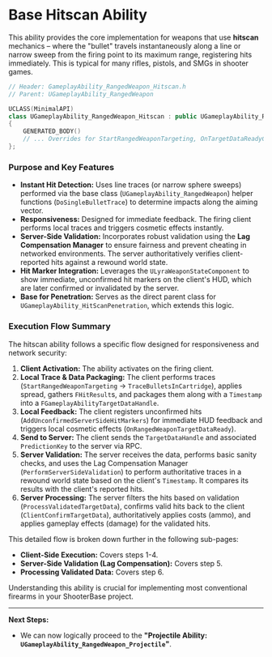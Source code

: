 # Base Hitscan Ability

This ability provides the core implementation for weapons that use **hitscan** mechanics – where the "bullet" travels instantaneously along a line or narrow sweep from the firing point to its maximum range, registering hits immediately. This is typical for many rifles, pistols, and SMGs in shooter games.

```cpp
// Header: GameplayAbility_RangedWeapon_Hitscan.h
// Parent: UGameplayAbility_RangedWeapon

UCLASS(MinimalAPI)
class UGameplayAbility_RangedWeapon_Hitscan : public UGameplayAbility_RangedWeapon
{
    GENERATED_BODY()
    // ... Overrides for StartRangedWeaponTargeting, OnTargetDataReadyCallback, etc. ...
};
```

### Purpose and Key Features

* **Instant Hit Detection:** Uses line traces (or narrow sphere sweeps) performed via the base class (`UGameplayAbility_RangedWeapon`) helper functions (`DoSingleBulletTrace`) to determine impacts along the aiming vector.
* **Responsiveness:** Designed for immediate feedback. The firing client performs local traces and triggers cosmetic effects instantly.
* **Server-Side Validation:** Incorporates robust validation using the **Lag Compensation Manager** to ensure fairness and prevent cheating in networked environments. The server authoritatively verifies client-reported hits against a rewound world state.
* **Hit Marker Integration:** Leverages the `ULyraWeaponStateComponent` to show immediate, unconfirmed hit markers on the client's HUD, which are later confirmed or invalidated by the server.
* **Base for Penetration:** Serves as the direct parent class for `UGameplayAbility_HitScanPenetration`, which extends this logic.

### Execution Flow Summary

The hitscan ability follows a specific flow designed for responsiveness and network security:

1. **Client Activation:** The ability activates on the firing client.
2. **Local Trace & Data Packaging:** The client performs traces (`StartRangedWeaponTargeting` -> `TraceBulletsInCartridge`), applies spread, gathers `FHitResult`s, and packages them along with a `Timestamp` into a `FGameplayAbilityTargetDataHandle`.
3. **Local Feedback:** The client registers unconfirmed hits (`AddUnconfirmedServerSideHitMarkers`) for immediate HUD feedback and triggers local cosmetic effects (`OnRangedWeaponTargetDataReady`).
4. **Send to Server:** The client sends the `TargetDataHandle` and associated `PredictionKey` to the server via RPC.
5. **Server Validation:** The server receives the data, performs basic sanity checks, and uses the Lag Compensation Manager (`PerformServerSideValidation`) to perform authoritative traces in a rewound world state based on the client's `Timestamp`. It compares its results with the client's reported hits.
6. **Server Processing:** The server filters the hits based on validation (`ProcessValidatedTargetData`), confirms valid hits back to the client (`ClientConfirmTargetData`), authoritatively applies costs (ammo), and applies gameplay effects (damage) for the validated hits.

This detailed flow is broken down further in the following sub-pages:

* **Client-Side Execution:** Covers steps 1-4.
* **Server-Side Validation (Lag Compensation):** Covers step 5.
* **Processing Validated Data:** Covers step 6.

Understanding this ability is crucial for implementing most conventional firearms in your ShooterBase project.

***

**Next Steps:**

* We can now logically proceed to the **"Projectile Ability: `UGameplayAbility_RangedWeapon_Projectile`"**.
